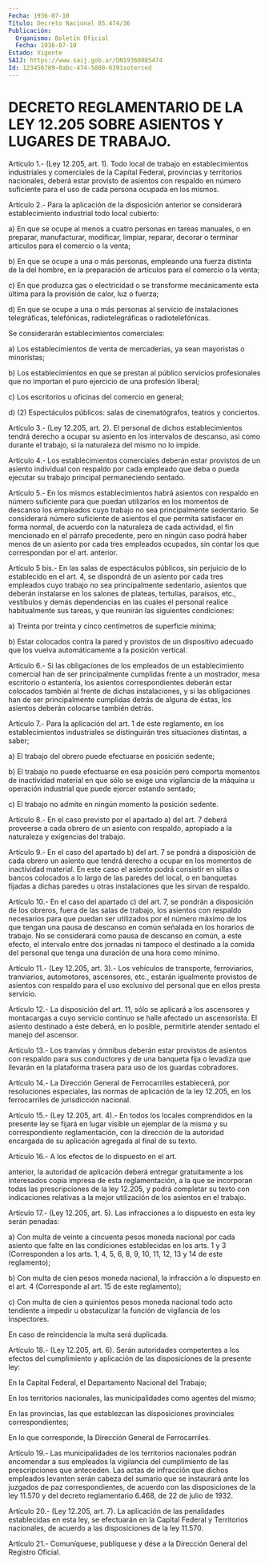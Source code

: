 ```yaml
---
Fecha: 1936-07-10
Título: Decreto Nacional 85.474/36
Publicación:
  Organismo: Boletín Oficial
  Fecha: 1936-07-10
Estado: Vigente
SAIJ: https://www.saij.gob.ar/DN19360085474
Id: 123456789-0abc-474-5800-6391soterced
---
```

# DECRETO REGLAMENTARIO DE LA LEY 12.205 SOBRE ASIENTOS Y LUGARES DE TRABAJO.

<a id="1"></a>
Artículo  1.-  (Ley  12.205, art. 1). Todo local de trabajo en establecimientos industriales  y comerciales de la Capital Federal, provincias  y  territorios nacionales,  deberá  estar  provisto  de asientos con respaldo  en  número  suficiente  para  el uso de cada persona ocupada en los mismos.

<a id="2"></a>
Artículo  2.- Para la aplicación de la disposición anterior se considerará establecimiento  industrial  todo  local cubierto:

a) En que se ocupe al menos a cuatro personas en  tareas  manuales, o  en  preparar, manufacturar, modificar, limpiar, reparar, decorar o terminar artículos para el comercio o la venta;

b) En que  se  ocupe  a  una  o  más personas, empleando una fuerza distinta de la del hombre, en la preparación  de  artículos para el comercio o la venta;

c) En que produzca gas o electricidad o se transforme mecánicamente  esta  última  para  la  provisión  de calor,  luz  o fuerza;

d) En que se ocupe a una o más personas al servicio de instalaciones   telegráficas,  telefónicas,  radiotelegráficas    o radiotelefónicas.

Se considerarán establecimientos comerciales:

a)  Los  establecimientos    de   venta  de  mercaderías,  ya  sean mayoristas o minoristas;

b)  Los establecimientos en que se  prestan  al  público  servicios profesionales  que  no  importan el puro ejercicio de una profesión liberal;

c)  Los  escritorios  u oficinas  del  comercio  en  general;

d) (2) Espectáculos públicos:  salas  de  cinematógrafos, teatros y conciertos.

<a id="3"></a>
Artículo  3.-  (Ley  12.205,  art.  2).  El personal de dichos establecimientos  tendrá  derecho  a  ocupar  su  asiento   en  los intervalos  de  descanso,  así  como  durante  el  trabajo,  si  la naturaleza del mismo no lo impide.

<a id="4"></a>
Artículo  4.-  Los  establecimientos comerciales deberán estar provistos de un asiento individual  con  respaldo por cada empleado que  deba  o  pueda  ejecutar  su  trabajo principal  permaneciendo sentado.

<a id="5"></a>
Artículo 5.- En los mismos establecimientos habrá asientos con respaldo  en  número  suficiente para que puedan utilizarlos en los momentos de descanso los empleados cuyo trabajo no sea principalmente sedentario.  Se  considerará  número  suficiente  de asientos  el que permita satisfacer en forma normal, de acuerdo con la naturaleza  de  cada  actividad, el fin mencionado en el párrafo precedente, pero en ningún  caso  podrá  haber  menos de un asiento por cada tres empleados ocupados, sin contar los  que  correspondan por el art. anterior.

<a id="5 002"></a>
Artículo  5  bis.-  En las salas de espectáculos públicos, sin perjuicio de lo establecido  en  el  art.  4,  se  dispondrá  de un asiento  por cada tres empleados cuyo trabajo no sea principalmente sedentario,  asientos  que  deberán  instalarse  en  los salones de plateas, tertulias, paraísos, etc., vestíbulos y demás dependencias  en  las cuales el personal realice habitualmente  sus tareas, y que reunirán las siguientes condiciones:

a) Treinta por treinta  y  cinco  centímetros de superficie mínima;

b) Estar colocados contra la pared  y  provistos  de un dispositivo adecuado  que  los  vuelva automáticamente a la posición  vertical.

<a id="6"></a>
Artículo  6.-  Si  las  obligaciones  de  los  empleados de un establecimiento  comercial  han  de  ser  principalmente  cumplidas frente  a  un mostrador, mesa escritorio o estantería, los asientos correspondientes  deberán  estar  colocados  también  al  frente de dichas instalaciones, y si las obligaciones han de ser principalmente  cumplidas  detrás  de alguna de éstas, los asientos deberán colocarse también detrás.

<a id="7"></a>
Artículo 7.- Para la aplicación del art. 1 de este reglamento, en  los    establecimientos    industriales  se  distinguirán  tres situaciones distintas, a saber;

a)  El  trabajo del obrero puede efectuarse  en  posición  sedente;

b) El trabajo  no  puede  efectuarse  en esa posición pero comporta momentos  de  inactividad  material  en  que   sólo  se  exige  una vigilancia de la máquina u operación industrial  que  puede ejercer estando sentado;

c)  El  trabajo  no  admite  en ningún momento la posición sedente.

<a id="8"></a>
Artículo 8.- En el caso previsto por el apartado a) del art. 7 deberá  proveerse  a  cada  obrero  de  un  asiento  con  respaldo, apropiado a la naturaleza y exigencias del trabajo.

<a id="9"></a>
Artículo 9.- En el caso del apartado b) del art. 7 se pondrá a disposición  de  cada obrero un asiento que tendrá derecho a ocupar en los momentos de  inactividad  material.  En este caso el asiento podrá consistir en sillas o bancos colocados  a  lo  largo  de  las paredes  del local, o en banquetas fijadas a dichas paredes u otras instalaciones que les sirvan de respaldo.

<a id="10"></a>
Artículo 10.- En el caso del apartado c) del art. 7, se pondrán a disposición  de  los  obreros, fuera de las salas de trabajo, los asientos con respaldo necesarios  para  que  puedan  ser utilizados por  el  número  máximo de los que tengan una pausa de descanso  en común señalada en  los  horarios de trabajo. No se considerará como pausa de descanso en común,  a  este efecto, el intervalo entre dos jornadas ni tampoco el destinado  a  la  comida  del  personal  que tenga una duración de una hora como mínimo.

<a id="11"></a>
Artículo  11.-  (Ley  12.205,  art.  3).-  Los  vehículos  de transporte,  ferroviarios,  tranviarios,  automotores,  ascensores, etc.,  estarán  igualmente provistos de asientos con respaldo  para el  uso exclusivo  del  personal  que  en  ellos  presta  servicio.

<a id="12"></a>
Artículo  12.-  La disposición del art. 11, sólo se aplicará a los ascensores y montacargas  a  cuyo  servicio  continuo  se halle afectado  un  ascensorista. El asiento destinado a éste deberá,  en lo posible, permitirle  atender  sentado  el  manejo  del ascensor.

<a id="13"></a>
Artículo 13.- Los tranvías y ómnibus deberán estar provistos de asientos  con  respaldo para sus conductores y de una banqueta fija o levadiza que llevarán  en  la  plataforma trasera para uso de los guardas cobradores.

<a id="14"></a>
Artículo 14.- La Dirección General de Ferrocarriles establecerá,  por resoluciones especiales, las normas de aplicación de la ley 12.205,  en  los  ferrocarriles de jurisdicción nacional.

<a id="15"></a>
Artículo  15.-  (Ley  12.205,  art.  4).- En todos los locales comprendidos  en  la  presente ley se fijará en  lugar  visible  un ejemplar de la misma y  su  correspondiente  reglamentación, con la dirección  de la autoridad encargada de su aplicación  agregada  al final de su texto.

<a id="16"></a>
Artículo  16.-  A  los  efectos  de  lo  dispuesto  en el art.

anterior,  la autoridad de aplicación deberá entregar gratuitamente a los interesados  copia  impresa  de esta reglamentación, a la que se incorporan todas las prescripciones  de  la  ley 12.205, y podrá completar   su  texto  con  indicaciones  relativas  a  la    mejor utilización de los asientos en el trabajo.

<a id="17"></a>
Artículo  17.-  (Ley  12.205,  art.  5). Las infracciones a lo dispuesto en esta ley serán penadas:

a) Con multa de veinte a cincuenta pesos moneda  nacional  por cada asiento que falte en las condiciones establecidas en los arts.  1 y 3  (Corresponden  a los arts. 1, 4, 5, 6, 8, 9, 10, 11, 12, 13 y 14 de este reglamento);

b) Con multa de cien  pesos  moneda  nacional,  la  infracción a lo dispuesto en el art. 4 (Corresponde al art. 15 de este reglamento);

c) Con multa de cien a quinientos pesos moneda nacional  todo  acto tendiente  a impedir u obstaculizar la función de vigilancia de los inspectores.

En caso de reincidencia la multa será duplicada.

<a id="18"></a>
Artículo  18.-  (Ley  12.205,  art.  6).  Serán  autoridades competentes  a  los  efectos  del  cumplimiento y aplicación de las disposiciones de la presente ley:

En la Capital Federal, el Departamento  Nacional  del Trabajo;

En  los  territorios nacionales, las municipalidades  como  agentes del mismo;

En  las  provincias,    las    que  establezcan  las  disposiciones provinciales correspondientes;

En  lo  que  corresponde, la Dirección  General  de  Ferrocarriles.

<a id="19"></a>
Artículo 19.- Las municipalidades de los territorios nacionales podrán  encomendar  a  sus empleados la vigilancia del cumplimiento de las prescripciones que  anteceden.  Las  actas de infracción que dichos  empleados  levanten  serán  cabeza  del  sumario    que  se instaurará  ante  los  juzgados de paz correspondientes, de acuerdo con las disposiciones de  la ley 11.570 y del decreto reglamentario 6.468, de 22 de julio de 1932.

<a id="20"></a>
Artículo  20.-  (Ley  12.205,  art.  7).  La aplicación de las penalidades establecidas en esta ley, se efectuarán  en  la Capital Federal  y  Territorios  nacionales, de acuerdo a las disposiciones de la ley 11.570.

<a id="21"></a>
Artículo  21.-  Comuníquese,  publíquese y dése a la Dirección General del Registro Oficial.